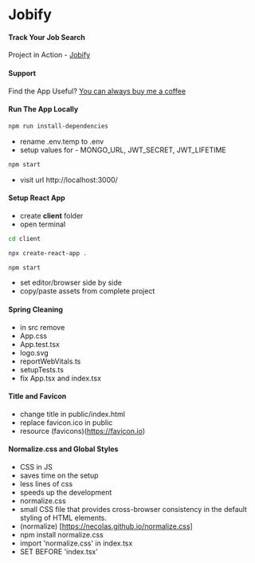 # Jobify

#### Track Your Job Search

Project in Action - [Jobify](https://www.jobify.live/)

#### Support

Find the App Useful? [You can always buy me a coffee](https://www.buymeacoffee.com/johnsmilga)

#### Run The App Locally

```sh
npm run install-dependencies
```

- rename .env.temp to .env
- setup values for - MONGO_URL, JWT_SECRET, JWT_LIFETIME

```sh
npm start
```

- visit url http://localhost:3000/

#### Setup React App

- create <b>client</b> folder
- open terminal

```sh
cd client
```

```sh
npx create-react-app .
```

```sh
npm start
```

- set editor/browser side by side
- copy/paste assets from complete project

#### Spring Cleaning

- in src remove
- App.css
- App.test.tsx
- logo.svg
- reportWebVitals.ts
- setupTests.ts
- fix App.tsx and index.tsx

#### Title and Favicon

- change title in public/index.html
- replace favicon.ico in public
- resource (favicons)(https://favicon.io)

#### Normalize.css and Global Styles

- CSS in JS
- saves time on the setup
- less lines of css
- speeds up the development
- normalize.css
- small CSS file that provides cross-browser consistency in the default styling of HTML elements.
- (normalize) [https://necolas.github.io/normalize.css]
- npm install normalize.css
- import 'normalize.css' in index.tsx
- SET BEFORE 'index.tsx'
